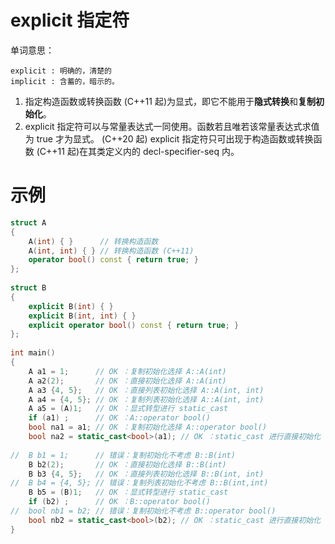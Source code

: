 

# explicit 指定符
单词意思：
```
explicit : 明确的，清楚的
implicit : 含蓄的，暗示的。
```

1) 指定构造函数或转换函数 (C++11 起)为显式，即它不能用于**隐式转换**和**复制初始化**。
2) explicit 指定符可以与常量表达式一同使用。函数若且唯若该常量表达式求值为 true 才为显式。
(C++20 起)
explicit 指定符只可出现于构造函数或转换函数 (C++11 起)在其类定义内的 decl-specifier-seq 内。


# 示例
```c++
struct A
{
    A(int) { }      // 转换构造函数
    A(int, int) { } // 转换构造函数 (C++11)
    operator bool() const { return true; }
};
 
struct B
{
    explicit B(int) { }
    explicit B(int, int) { }
    explicit operator bool() const { return true; }
};
 
int main()
{
    A a1 = 1;      // OK ：复制初始化选择 A::A(int)
    A a2(2);       // OK ：直接初始化选择 A::A(int)
    A a3 {4, 5};   // OK ：直接列表初始化选择 A::A(int, int)
    A a4 = {4, 5}; // OK ：复制列表初始化选择 A::A(int, int)
    A a5 = (A)1;   // OK ：显式转型进行 static_cast
    if (a1) ;      // OK ：A::operator bool()
    bool na1 = a1; // OK ：复制初始化选择 A::operator bool()
    bool na2 = static_cast<bool>(a1); // OK ：static_cast 进行直接初始化
 
//  B b1 = 1;      // 错误：复制初始化不考虑 B::B(int)
    B b2(2);       // OK ：直接初始化选择 B::B(int)
    B b3 {4, 5};   // OK ：直接列表初始化选择 B::B(int, int)
//  B b4 = {4, 5}; // 错误：复制列表初始化不考虑 B::B(int,int)
    B b5 = (B)1;   // OK ：显式转型进行 static_cast
    if (b2) ;      // OK ：B::operator bool()
//  bool nb1 = b2; // 错误：复制初始化不考虑 B::operator bool()
    bool nb2 = static_cast<bool>(b2); // OK ：static_cast 进行直接初始化
}
```